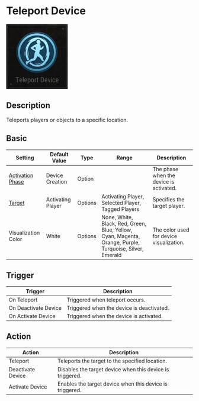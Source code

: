 # Teleport Device

![Teleport Icon](../.images/DeviceIcons/Device_Teleport.png)

## Description

Teleports players or objects to a specific location.

## Basic

| Setting                                      | Default Value     | Type | Range | Description                                      |
|----------------------------------------------|-------------------|------|-------|--------------------------------------------------|
| [Activation Phase](../General/Common_Device_Settings.md#activation-phase) | Device Creation    | Option | | The phase when the device is activated.           |
| [Target](../General/Common_Device_Settings.md#target)                     | Activating Player  | Options | Activating Player, Selected Player, Tagged Players | Specifies the target player.                      |
| Visualization Color                          | White             | Options | None, White, Black, Red, Green, Blue, Yellow, Cyan, Magenta, Orange, Purple, Turquoise, Silver, Emerald | The color used for device visualization.          |

## Trigger

| Trigger                | Description                                                        |
|------------------------|--------------------------------------------------------------------|
| On Teleport            | Triggered when teleport occurs.                                     |
| On Deactivate Device   | Triggered when the device is deactivated.                          |
| On Activate Device     | Triggered when the device is activated.                            |

## Action

| Action                | Description                                                        |
|-----------------------|--------------------------------------------------------------------|
| Teleport              | Teleports the target to the specified location.                     |
| Deactivate Device     | Disables the target device when this device is triggered.           |
| Activate Device       | Enables the target device when this device is triggered.            |
